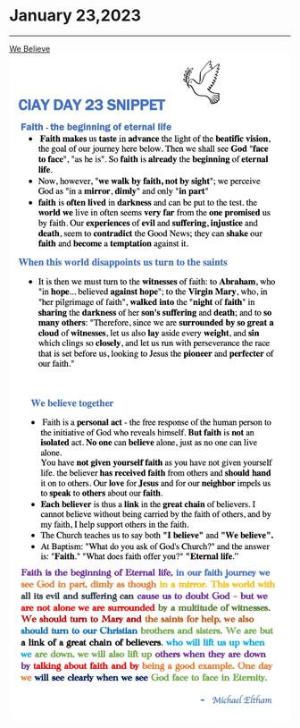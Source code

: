 # January 23,2023
---

[We Believe](https://youtu.be/kTXvbzTt1Jg)
![Day 23 Snippet1](https://github.com/fernal73/CIAY/blob/main/Day23Snippet1.jpg?raw=true)
![Day 23 Snippet2](https://github.com/fernal73/CIAY/blob/main/Day23Snippet2.jpg?raw=true)
